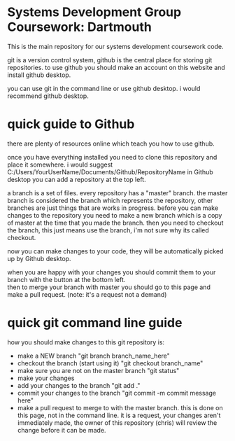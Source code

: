 # Systems Development Group Coursework: Dartmouth 

This is the main repository for our systems development coursework code.

git is a version control system, github is the central place for storing git repositories.
to use github you should make an account on this website and install github desktop.

you can use git in the command line or use github desktop. i would recommend github desktop.

# quick guide to Github
there are plenty of resources online which teach you how to use github.

once you have everything installed you need to clone this repository and place it somewhere.
i would suggest C:/Users/YourUserName/Documents/Github/RepositoryName
in Github desktop you can add a repository at the top left.

a branch is a set of files. every repository has a "master" branch.
the master branch is considered the branch which represents the repository, other branches are just things that are works in progress.
before you can make changes to the repository you need to make a new branch which is a copy of master at the time that you made the branch.
then you need to checkout the branch, this just means use the branch, i'm not sure why its called checkout.

now you can make changes to your code, they will be automatically picked up by Github desktop.

when you are happy with your changes you should commit them to your branch with the button at the bottom left.  
then to merge your branch with master you should go to this page and make a pull request. (note: it's a request not a demand)

# quick git command line guide
how you should make changes to this git repository is:
 - make a NEW branch "git branch branch_name_here"
 - checkout the branch (start using it) "git checkout branch_name"
 - make sure you are not on the master branch "git status"
 - make your changes
 - add your changes to the branch "git add ."
 - commit your changes to the branch "git commit -m commit message here"
 - make a pull request to merge to with the master branch.
   this is done on this page, not in the command line.
   it is a request, your changes aren't immediately made, the owner of
   this repository (chris) will review the change before it can be made.
